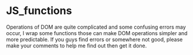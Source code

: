 # JS_functions
Operations of DOM are quite complicated and some confusing errors may occur, I wrap some functions those can make DOM operations simpler and more predictable. If you guys find errors or somewhere not good, please make your comments to help me find out then get it done.
